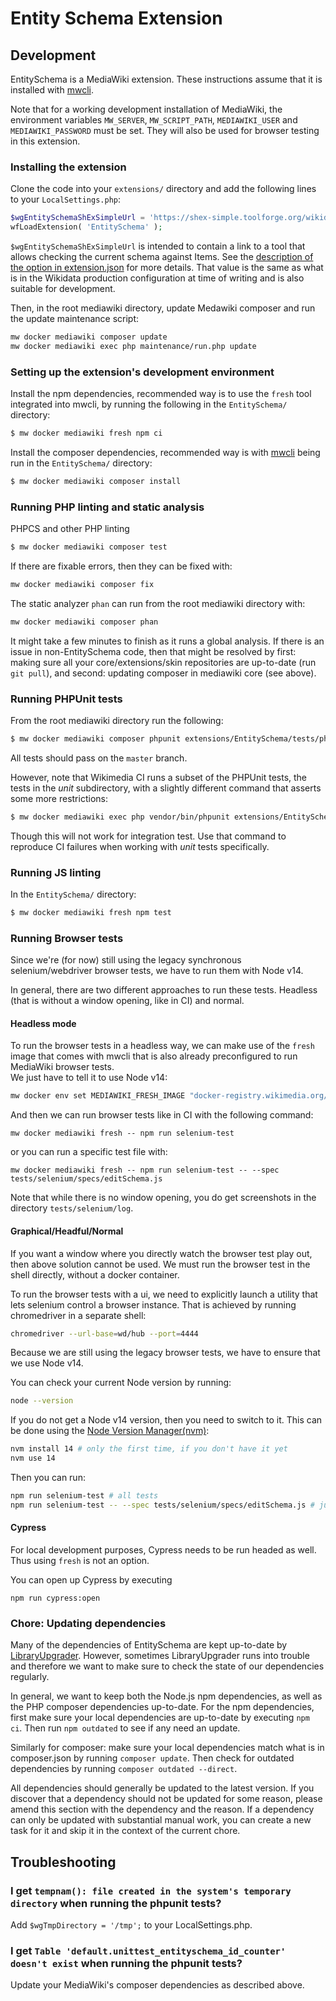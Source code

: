 # Entity Schema Extension

## Development

EntitySchema is a MediaWiki extension.
These instructions assume that it is installed with [mwcli](https://www.mediawiki.org/wiki/Cli).

Note that for a working development installation of MediaWiki,
the environment variables `MW_SERVER`, `MW_SCRIPT_PATH`, `MEDIAWIKI_USER` and `MEDIAWIKI_PASSWORD` must be set.
They will also be used for browser testing in this extension.

### Installing the extension
Clone the code into your `extensions/` directory and add the following lines to your `LocalSettings.php`:
```php
$wgEntitySchemaShExSimpleUrl = 'https://shex-simple.toolforge.org/wikidata/packages/shex-webapp/doc/shex-simple.html?data=Endpoint:%20https://query.wikidata.org/sparql&hideData&manifest=[]&textMapIsSparqlQuery';
wfLoadExtension( 'EntitySchema' );
```
`$wgEntitySchemaShExSimpleUrl` is intended to contain a link to a tool that allows checking the current schema against Items.
See the [description of the option in extension.json](https://gerrit.wikimedia.org/r/plugins/gitiles/mediawiki/extensions/EntitySchema/+/ea8b17df26e6ab3499f953faf8e0fa3b5197de81/extension.json#81) for more details.
That value is the same as what is in the Wikidata production configuration at time of writing and is also suitable for development.

Then, in the root mediawiki directory, update Medawiki composer and run the update maintenance script:
```bash
mw docker mediawiki composer update
mw docker mediawiki exec php maintenance/run.php update
```

### Setting up the extension's development environment

Install the npm dependencies,
recommended way is to use the `fresh` tool integrated into mwcli,
by running the following in the `EntitySchema/` directory:
```bash
$ mw docker mediawiki fresh npm ci
```

Install the composer dependencies, recommended way is with [mwcli](https://www.mediawiki.org/wiki/Cli) being run in the `EntitySchema/` directory:

```bash
$ mw docker mediawiki composer install
```

### Running PHP linting and static analysis

PHPCS and other PHP linting
```bash
$ mw docker mediawiki composer test
```

If there are fixable errors, then they can be fixed with:

```bash
mw docker mediawiki composer fix
```

The static analyzer `phan` can run from the root mediawiki directory with:

```bash
mw docker mediawiki composer phan
```
It might take a few minutes to finish as it runs a global analysis.
If there is an issue in non-EntitySchema code, then that might be resolved by
first: making sure all your core/extensions/skin repositories are up-to-date (run `git pull`), and
second: updating composer in mediawiki core (see above).


### Running PHPUnit tests

From the root mediawiki directory run the following:

```bash
$ mw docker mediawiki composer phpunit extensions/EntitySchema/tests/phpunit/
```

All tests should pass on the `master` branch.

However, note that Wikimedia CI runs a subset of the PHPUnit tests, the tests in the _unit_ subdirectory,
with a slightly different command that asserts some more restrictions:

```bash
$ mw docker mediawiki exec php vendor/bin/phpunit extensions/EntitySchema/tests/phpunit/unit/
```

Though this will not work for integration test.
Use that command to reproduce CI failures when working with _unit_ tests specifically.

### Running JS linting

In the `EntitySchema/` directory:
```bash
$ mw docker mediawiki fresh npm test
```

### Running Browser tests

Since we're (for now) still using the legacy synchronous selenium/webdriver browser tests,
we have to run them with Node v14.

In general, there are two different approaches to run these tests.
Headless (that is without a window opening, like in CI) and normal.

#### Headless mode

To run the browser tests in a headless way, we can make use of the `fresh` image that comes with mwcli that is also
already preconfigured to run MediaWiki browser tests. \
We just have to tell it to use Node v14:

```bash
mw docker env set MEDIAWIKI_FRESH_IMAGE "docker-registry.wikimedia.org/releng/node14-test-browser"
```

And then we can run browser tests like in CI with the following command:

```
mw docker mediawiki fresh -- npm run selenium-test
```

or you can run a specific test file with:

```
mw docker mediawiki fresh -- npm run selenium-test -- --spec tests/selenium/specs/editSchema.js
```

Note that while there is no window opening, you do get screenshots in the directory `tests/selenium/log`.

#### Graphical/Headful/Normal

If you want a window where you directly watch the browser test play out, then above solution cannot be used.
We must run the browser test in the shell directly, without a docker container.

To run the browser tests with a ui, we need to explicitly launch a utility that lets selenium control a browser instance.
That is achieved by running chromedriver in a separate shell:

```bash
chromedriver --url-base=wd/hub --port=4444
```

Because we are still using the legacy browser tests, we have to ensure that we use Node v14.

You can check your current Node version by running:
```bash
node --version
```
If you do not get a Node v14 version, then you need to switch to it.
This can be done using the [Node Version Manager(nvm)](https://github.com/nvm-sh/nvm):

```bash
nvm install 14 # only the first time, if you don't have it yet
nvm use 14
```
Then you can run:

```bash
npm run selenium-test # all tests
npm run selenium-test -- --spec tests/selenium/specs/editSchema.js # just a single test
```

#### Cypress

For local development purposes, Cypress needs to be run headed as well.
Thus using `fresh` is not an option.

You can open up Cypress by executing

```
npm run cypress:open
```

### Chore: Updating dependencies

Many of the dependencies of EntitySchema are kept up-to-date by [LibraryUpgrader](https://www.mediawiki.org/wiki/Libraryupgrader).
However, sometimes LibraryUpgrader runs into trouble and therefore we want to make sure to check the state of our dependencies regularly.

In general, we want to keep both the Node.js npm dependencies, as well as the PHP composer dependencies up-to-date.
For the npm dependencies, first make sure your local dependencies are up-to-date by executing `npm ci`.
Then run `npm outdated` to see if any need an update.

Similarly for composer: make sure your local dependencies match what is in composer.json by running `composer update`.
Then check for outdated dependencies by running `composer outdated --direct`.

All dependencies should generally be updated to the latest version.
If you discover that a dependency should not be updated for some reason, please amend this section with the dependency and the reason.
If a dependency can only be updated with substantial manual work, you can create a new task for it and skip it in the context of the current chore.

## Troubleshooting

### I get `tempnam(): file created in the system's temporary directory` when running the phpunit tests?

Add `$wgTmpDirectory = '/tmp';` to your LocalSettings.php.

### I get `Table 'default.unittest_entityschema_id_counter' doesn't exist` when running the phpunit tests?

Update your MediaWiki's composer dependencies as described above.
